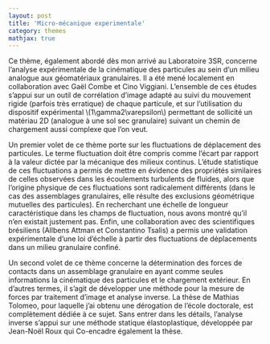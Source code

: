 ```yaml
---
layout: post
title: 'Micro-mécanique experimentale'
category: themes
mathjax: true
---
```



Ce thème, également abordé dès mon arrivé au Laboratoire 3SR, concerne l’analyse expérimentale de la cinématique des particules au sein d’un milieu analogue aux géomatériaux granulaires. Il a été mené localement en collaboration avec Gaël Combe et Cino Viggiani. L’ensemble de ces études s’appui sur un outil de corrélation d’image adapté au suivi du mouvement rigide (parfois très erratique) de chaque particule, et sur l’utilisation du dispositif expérimental \\(1\gamma2\varepsilon\\) permettant de sollicité un matériau 2D (analogue à une sol sec granulaire) suivant un chemin de chargement aussi complexe que l’on veut.

Un premier volet de ce thème porte sur les fluctuations de déplacement des particules. Le terme fluctuation doit être compris comme l’écart par rapport à la valeur dictée par la mécanique des milieux continus. L’étude statistique de ces fluctuations a permis de mettre en évidence des propriétés similaires de celles observées dans les écoulements turbulents de fluides, alors que l’origine physique de ces fluctuations sont radicalement différents (dans le cas des assemblages granulaires, elle résulte des exclusions géométrique mutuelles des particules). En recherchant une échelle de longueur caractéristique dans les champs de fluctuation, nous avons montré qu’il n’en existait justement pas. Enfin, une collaboration avec des scientifiques brésiliens (Allbens Attman et Constantino Tsalis) a permis une validation expérimentale d’une loi d’échelle à partir des fluctuations de déplacements dans un milieu granulaire confiné.

Un second volet de ce thème concerne la détermination des forces de contacts dans un assemblage granulaire en ayant comme seules informations la cinématique des particules et le chargement extérieur.  En d’autres termes, il s’agit de développer une méthode pour la mesure de forces par traitement d’image et analyse inverse. La thèse de Mathias Tolomeo, pour laquelle j’ai obtenu une dérogation de l’école doctorale, est complètement dédiée à ce sujet. Sans entrer dans les détails, l’analyse inverse s’appui sur une méthode statique élastoplastique, développée par Jean-Noël Roux qui Co-encadre également la thèse.




<!--
Ce thème de recherche a été initié lors de mon arrivé au Laboratoire 3SR à Grenoble. Il est mener essentiellement en collaboration avec [Gael Combe](http://perso.3sr-grenoble.fr/users/gcombe/).
L'aspect expérimental de la micro-mécanique est lié à l'utilisation de la machine 1g2e pour ... Au cours de la transformation des images sont régulièrement prises afin de mesurer la cinématique par une technique d'imagerie quantitative. -->
